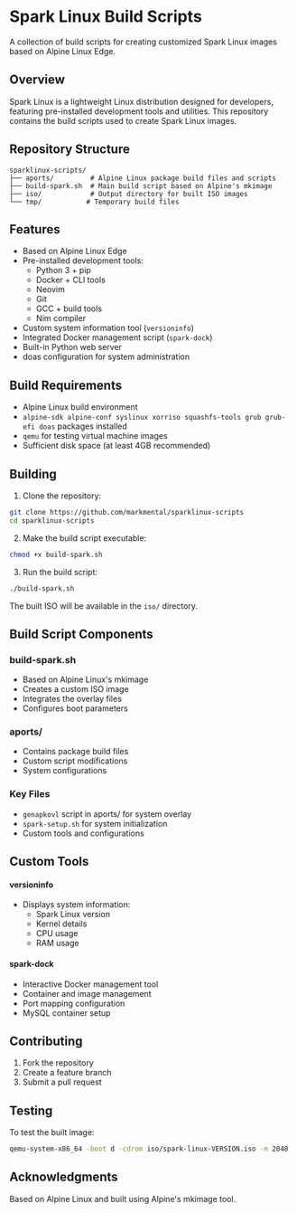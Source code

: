 # Spark Linux Build Scripts

A collection of build scripts for creating customized Spark Linux images based on Alpine Linux Edge.

## Overview

Spark Linux is a lightweight Linux distribution designed for developers, featuring pre-installed development tools and utilities. This repository contains the build scripts used to create Spark Linux images.

## Repository Structure
```
sparklinux-scripts/
├── aports/         # Alpine Linux package build files and scripts
├── build-spark.sh  # Main build script based on Alpine's mkimage
├── iso/            # Output directory for built ISO images
└── tmp/           # Temporary build files
```

## Features

- Based on Alpine Linux Edge
- Pre-installed development tools:
  - Python 3 + pip
  - Docker + CLI tools
  - Neovim
  - Git
  - GCC + build tools
  - Nim compiler
- Custom system information tool (`versioninfo`)
- Integrated Docker management script (`spark-dock`)
- Built-in Python web server
- doas configuration for system administration

## Build Requirements

- Alpine Linux build environment
- `alpine-sdk alpine-conf syslinux xorriso squashfs-tools grub grub-efi doas` packages installed
- `qemu` for testing virtual machine images
- Sufficient disk space (at least 4GB recommended)

## Building

1. Clone the repository:
```bash
git clone https://github.com/markmental/sparklinux-scripts
cd sparklinux-scripts
```

2. Make the build script executable:
```bash
chmod +x build-spark.sh
```

3. Run the build script:
```bash
./build-spark.sh
```

The built ISO will be available in the `iso/` directory.

## Build Script Components

### build-spark.sh
- Based on Alpine Linux's mkimage
- Creates a custom ISO image
- Integrates the overlay files
- Configures boot parameters

### aports/
- Contains package build files
- Custom script modifications
- System configurations

### Key Files
- `genapkovl` script in aports/ for system overlay
- `spark-setup.sh` for system initialization
- Custom tools and configurations

## Custom Tools

#### versioninfo
- Displays system information:
  - Spark Linux version
  - Kernel details
  - CPU usage
  - RAM usage

#### spark-dock
- Interactive Docker management tool
- Container and image management
- Port mapping configuration
- MySQL container setup

## Contributing

1. Fork the repository
2. Create a feature branch
3. Submit a pull request

## Testing

To test the built image:
```bash
qemu-system-x86_64 -boot d -cdrom iso/spark-linux-VERSION.iso -m 2048
```

## Acknowledgments

Based on Alpine Linux and built using Alpine's mkimage tool.
